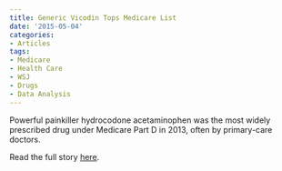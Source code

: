 ```yaml
---
title: Generic Vicodin Tops Medicare List
date: '2015-05-04'
categories:
- Articles
tags:
- Medicare
- Health Care
- WSJ
- Drugs
- Data Analysis
---
```

Powerful painkiller hydrocodone acetaminophen was the most widely prescribed drug under Medicare Part D in 2013, often by primary-care doctors.

Read the full story [here](http://www.wsj.com/articles/generic-vicodin-was-a-top-medicare-drug-in-2013-data-shows-1430697811).